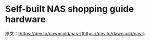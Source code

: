 # Self-built NAS shopping guide hardware

原文：[https://dev.to/dawncold/nas-](https://dev.to/dawncold/nas-)